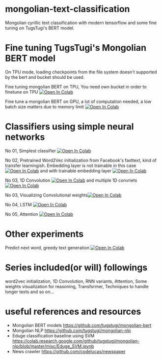 # mongolian-text-classification
Mongolian cyrillic text classification with modern tensorflow and some fine tuning on TugsTugi's BERT model.

# Fine tuning TugsTugi's Mongolian BERT model
On TPU mode, loading checkpoints from the file system doesn't supported by the bert and bucket should be used.

Fine tuning mongolian BERT on TPU, You need own bucket in order to finetune on TPU [![Open In Colab](https://colab.research.google.com/assets/colab-badge.svg)](https://colab.research.google.com/drive/1CnGd2OnNDlxe6ZUjmOa7zg__CcKk5X85)

Fine tune a mongolian BERT on GPU, a lot of computation needed, a low batch size matters due to memory limit [![Open In Colab](https://colab.research.google.com/assets/colab-badge.svg)](https://colab.research.google.com/drive/1u9mVeWRh7GWLONAzZ3XpJciPfv38vHaZ)

# Classifiers using simple neural networks

No 01, Simplest classifier [![Open In Colab](https://colab.research.google.com/assets/colab-badge.svg)](https://colab.research.google.com/drive/1Ulv6tUAjOsp-jN4sTdef3lTuJb0yX4qy)

No 02, Pretrained Word2Vec initialization from Facebook's fasttext, kind of transfer learningish. Embedding layer is not trainable in this case [![Open In Colab](https://colab.research.google.com/assets/colab-badge.svg)](https://colab.research.google.com/drive/1SfwdhIoRMi4kXeAN8eUjYXKuT5zig9WV) and with trainable embedding layer [![Open In Colab](https://colab.research.google.com/assets/colab-badge.svg)](https://colab.research.google.com/drive/1WQvCa6KDOxQ2YjDdb48g4zsN60_Svbhg)

No 03, 1D Convolution [![Open In Colab](https://colab.research.google.com/assets/colab-badge.svg)](https://colab.research.google.com/drive/1JgJN74E1w1x8RSjm9qi06uw6y0I_9k1J) and multiple 1D convnets [![Open In Colab](https://colab.research.google.com/assets/colab-badge.svg)](https://colab.research.google.com/drive/1lTh2dG64L4aJsCip714sCA_xQgMttxOb)

No 03, Visualizing Convolutional weights[![Open In Colab](https://colab.research.google.com/assets/colab-badge.svg)](https://colab.research.google.com/drive/13Y9jaRf1LD5qd6HIQ0ks4pANQQFVELIb)

No 04, LSTM [![Open In Colab](https://colab.research.google.com/assets/colab-badge.svg)](https://colab.research.google.com/drive/1j0MN3UTGz-990bl61n5B1mrtjnq8hSdh)

No 05, Attention [![Open In Colab](https://colab.research.google.com/assets/colab-badge.svg)](https://colab.research.google.com/drive/10nPgRmbZsjad46CdVJKRHklestXcEpZ5)

# Other experiments
Predict next word, greedy text generation [![Open In Colab](https://colab.research.google.com/assets/colab-badge.svg)](https://colab.research.google.com/drive/1urjsJUuNTnTAAAqu_eXpIkwRWUi72xp_)

# Series included(or will) followings
word2vec initialization, 1D Convolution, RNN variants, Attention, Some weights visualization for reasoning, Transformer, Techniques to handle longer texts and so on...


# useful references and resources
  - Mongolian BERT models
    https://github.com/tugstugi/mongolian-bert
  - Mongolian NLP
    https://github.com/tugstugi/mongolian-nlp
  - Eduge classification baseline using SVM
  	https://colab.research.google.com/github/tugstugi/mongolian-nlp/blob/master/misc/Eduge_SVM.ipynb
  - News crawler
    https://github.com/codelucas/newspaper
  
